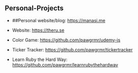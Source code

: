 Personal-Projects
-----------------
*	##Personal website/blog: https://manasi.me

*	Website: https://theru.se

*	Color Game: https://github.com/pawgrmr/udemy-js

*	Ticker Tracker: https://github.com/pawgrmr/tickertracker

*	Learn Ruby the Hard Way: https://github.com/pawgrmr/learnrubythehardway





